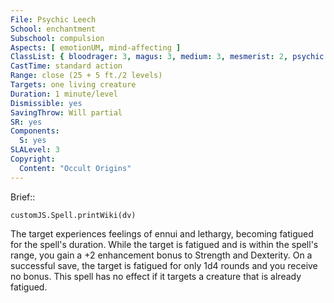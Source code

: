 ```yaml
---
File: Psychic Leech
School: enchantment
Subschool: compulsion
Aspects: [ emotionUM, mind-affecting ]
ClassList: { bloodrager: 3, magus: 3, medium: 3, mesmerist: 2, psychic: 2, sorcerer: 3, wizard: 3, spiritualist: 2, witch: 2 }
CastTime: standard action
Range: close (25 + 5 ft./2 levels)
Targets: one living creature
Duration: 1 minute/level
Dismissible: yes
SavingThrow: Will partial
SR: yes
Components:
  S: yes
SLALevel: 3
Copyright:
  Content: "Occult Origins"
---
```

Brief:: 

```dataviewjs
customJS.Spell.printWiki(dv)
```

The target experiences feelings of ennui and lethargy, becoming fatigued for the spell's duration. While the target is fatigued and is within the spell's range, you gain a +2 enhancement bonus to Strength and Dexterity. On a successful save, the target is fatigued for only 1d4 rounds and you receive no bonus. This spell has no effect if it targets a creature that is already fatigued.
